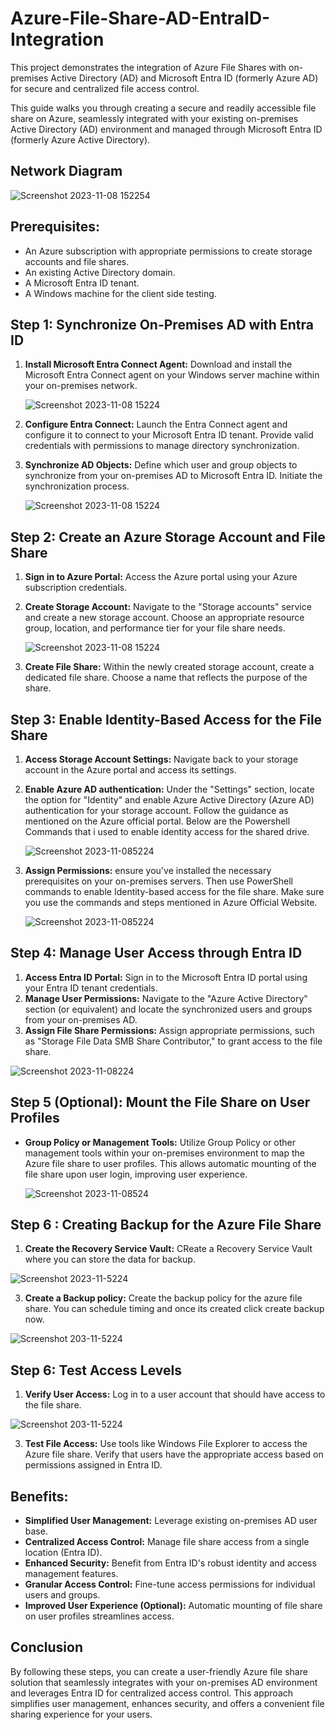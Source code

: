 # Azure-File-Share-AD-EntraID-Integration
This project demonstrates the integration of Azure File Shares with on-premises Active Directory (AD) and Microsoft Entra ID (formerly Azure AD) for secure and centralized file access control.

This guide walks you through creating a secure and readily accessible file share on Azure, seamlessly integrated with your existing on-premises Active Directory (AD) environment and managed through Microsoft Entra ID (formerly Azure Active Directory).

## Network Diagram

![Screenshot 2023-11-08 152254](https://github.com/Saurabh-Bhargav/Azure-File-Share-AD-EntraID-Integration/blob/main/Images/Screenshot%202024-03-21%20164709.png)

## Prerequisites:
- An Azure subscription with appropriate permissions to create storage accounts and file shares.
- An existing Active Directory domain.
- A Microsoft Entra ID tenant.
- A Windows machine for the client side testing.

## Step 1: Synchronize On-Premises AD with Entra ID

1. **Install Microsoft Entra Connect Agent:** Download and install the Microsoft Entra Connect agent on your Windows server machine within your on-premises network.
   
   ![Screenshot 2023-11-08 15224](https://github.com/Saurabh-Bhargav/Azure-File-Share-AD-EntraID-Integration/blob/main/Images/EntraConnect4.png)

2. **Configure Entra Connect:** Launch the Entra Connect agent and configure it to connect to your Microsoft Entra ID tenant. Provide valid credentials with permissions to manage directory synchronization.
3. **Synchronize AD Objects:** Define which user and group objects to synchronize from your on-premises AD to Microsoft Entra ID. Initiate the synchronization process.
   
   ![Screenshot 2023-11-08 15224](https://github.com/Saurabh-Bhargav/Azure-File-Share-AD-EntraID-Integration/blob/main/Images/Synchrnosie%20service.png)

## Step 2: Create an Azure Storage Account and File Share

1. **Sign in to Azure Portal:** Access the Azure portal using your Azure subscription credentials.
2. **Create Storage Account:** Navigate to the "Storage accounts" service and create a new storage account. Choose an appropriate resource group, location, and performance tier for your file share needs.
   
   ![Screenshot 2023-11-08 15224](https://github.com/Saurabh-Bhargav/Azure-File-Share-AD-EntraID-Integration/blob/main/Images/StorageAccountCreated.png)

3. **Create File Share:** Within the newly created storage account, create a dedicated file share. Choose a name that reflects the purpose of the share.

## Step 3: Enable Identity-Based Access for the File Share

1. **Access Storage Account Settings:** Navigate back to your storage account in the Azure portal and access its settings.
2. **Enable Azure AD authentication:** Under the "Settings" section, locate the option for "Identity" and enable Azure Active Directory (Azure AD) authentication for your storage account. Follow the guidance as mentioned on the Azure official portal. Below are the Powershell Commands that i used to enable identity access for the shared drive.

   ![Screenshot 2023-11-085224](https://github.com/Saurabh-Bhargav/Azure-File-Share-AD-EntraID-Integration/blob/main/Images/Screenshot%202024-03-21%20194932.png)
   
4. **Assign Permissions:** ensure you've installed the necessary prerequisites on your on-premises servers. Then use PowerShell commands to enable Identity-based access for the file share. Make sure you use the commands and steps mentioned in Azure Official Website.

   ![Screenshot 2023-11-085224](https://github.com/Saurabh-Bhargav/Azure-File-Share-AD-EntraID-Integration/blob/main/Images/IdentityAccessConfigured_Confirmation.png)
   
## Step 4: Manage User Access through Entra ID

1. **Access Entra ID Portal:** Sign in to the Microsoft Entra ID portal using your Entra ID tenant credentials.
2. **Manage User Permissions:** Navigate to the "Azure Active Directory" section (or equivalent) and locate the synchronized users and groups from your on-premises AD.
3. **Assign File Share Permissions:** Assign appropriate permissions, such as "Storage File Data SMB Share Contributor," to grant access to the file share.

![Screenshot 2023-11-08224](https://github.com/Saurabh-Bhargav/Azure-File-Share-AD-EntraID-Integration/blob/main/Images/IAMforStorageAccount.png)

## Step 5 (Optional): Mount the File Share on User Profiles

- **Group Policy or Management Tools:** Utilize Group Policy or other management tools within your on-premises environment to map the Azure file share to user profiles. This allows automatic mounting of the file share upon user login, improving user experience.

  ![Screenshot 2023-11-08524](https://github.com/Saurabh-Bhargav/Azure-File-Share-AD-EntraID-Integration/blob/main/Images/AutoMountForUsers.png)

## Step 6 : Creating Backup for the Azure File Share
1. **Create the Recovery Service Vault:** CReate a Recovery Service Vault where you can store the data for backup.
  
  ![Screenshot 2023-11-5224](https://github.com/Saurabh-Bhargav/Azure-File-Share-AD-EntraID-Integration/blob/main/Images/Screenshot%202024-03-21%20195947.png)
   
3. **Create a Backup policy:** Create the backup policy for the azure file share. You can schedule timing and once its created click create backup now.

  ![Screenshot 203-11-5224](https://github.com/Saurabh-Bhargav/Azure-File-Share-AD-EntraID-Integration/blob/main/Images/Backup%20policy.png)

## Step 6: Test Access Levels

1. **Verify User Access:** Log in to a user account that should have access to the file share.

  ![Screenshot 203-11-5224](https://github.com/Saurabh-Bhargav/Azure-File-Share-AD-EntraID-Integration/blob/main/Images/AzureFileShareMapped.png)
   
3. **Test File Access:** Use tools like Windows File Explorer to access the Azure file share. Verify that users have the appropriate access based on permissions assigned in Entra ID.

## Benefits:

- **Simplified User Management:** Leverage existing on-premises AD user base.
- **Centralized Access Control:** Manage file share access from a single location (Entra ID).
- **Enhanced Security:** Benefit from Entra ID's robust identity and access management features.
- **Granular Access Control:** Fine-tune access permissions for individual users and groups.
- **Improved User Experience (Optional):** Automatic mounting of file share on user profiles streamlines access.

## Conclusion

By following these steps, you can create a user-friendly Azure file share solution that seamlessly integrates with your on-premises AD environment and leverages Entra ID for centralized access control. This approach simplifies user management, enhances security, and offers a convenient file sharing experience for your users.



